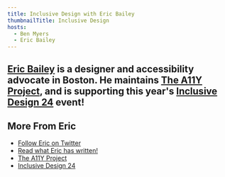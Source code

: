 ```yaml
---
title: Inclusive Design with Eric Bailey
thumbnailTitle: Inclusive Design
hosts:
  - Ben Myers
  - Eric Bailey
---
```


[Eric Bailey](https://twitter.com/ericwbailey) is a designer and accessibility advocate in Boston. He maintains [The A11Y Project](https://a11yproject.com), and is supporting this year's [Inclusive Design 24](https://inclusivedesign24.org/) event!
---
## More From Eric

- [Follow Eric on Twitter](https://twitter.com/ericwbailey)
- [Read what Eric has written!](https://ericwbailey.design)
- [The A11Y Project](https://a11yproject.com)
- [Inclusive Design 24](https://inclusivedesign24.org)